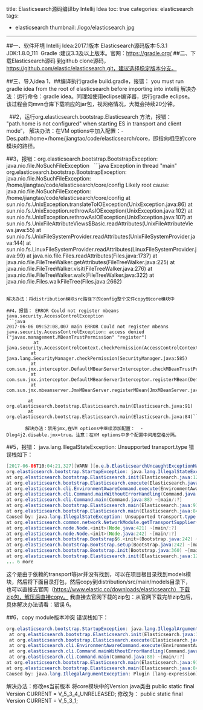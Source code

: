 title: Elasticsearch源码编译by Intellij Idea
toc: true
categories: elasticsearch
tags:
  - elasticsearch
thumbnail: /logo/elasticsearch.jpg
---
##一、软件环境
Intellij Idea:2017.1版本
Elasticsearch源码版本:5.3.1
JDK:1.8.0_111 
Gradle :建议3.3及以上版本。官网：https://gradle.org/
##二、下载Elasticsearch源码
到github clone源码，https://github.com/elastic/elasticsearch.git，建议选择稳定版本分支。

##三、导入idea
1，##编译执行gradle build.gradle，报错：
you must run gradle idea from the root of elasticsearch before importing into intellij
解决办法：运行命令：gradle idea。同理如使用eclipse编译器，运行gradle eclipse。该过程会向mvn仓库下载响应的jar包，视网络情况，大概会持续20分钟。

 
##2，运行org.elasticsearch.bootstrap.Elasticsearch 方法，报错：
"path.home is not configured" when starting ES in transport and client mode“，
解决办法：在VM options中加入配置：-Des.path.home=/home/jiangtao/code/elasticsearch/core，即指向相应的core模块的路径。

##3，报错：org.elasticsearch.bootstrap.BootstrapException: java.nio.file.NoSuchFileException
  ```java
Exception in thread "main" org.elasticsearch.bootstrap.BootstrapException: java.nio.file.NoSuchFileException: /home/jiangtao/code/elasticsearch/core/config Likely root cause: java.nio.file.NoSuchFileException: /home/jiangtao/code/elasticsearch/core/config
    at sun.nio.fs.UnixException.translateToIOException(UnixException.java:86)
    at sun.nio.fs.UnixException.rethrowAsIOException(UnixException.java:102)
    at sun.nio.fs.UnixException.rethrowAsIOException(UnixException.java:107)
    at sun.nio.fs.UnixFileAttributeViews$Basic.readAttributes(UnixFileAttributeViews.java:55)
   at sun.nio.fs.UnixFileSystemProvider.readAttributes(UnixFileSystemProvider.java:144)
   at sun.nio.fs.LinuxFileSystemProvider.readAttributes(LinuxFileSystemProvider.java:99)
   at java.nio.file.Files.readAttributes(Files.java:1737)
   at java.nio.file.FileTreeWalker.getAttributes(FileTreeWalker.java:225)
   at java.nio.file.FileTreeWalker.visit(FileTreeWalker.java:276)
   at java.nio.file.FileTreeWalker.walk(FileTreeWalker.java:322)
   at java.nio.file.Files.walkFileTree(Files.java:2662)
   ```

解决办法：将distribution模块src路径下的config整个文件copy到core模块中

##4，报错： ERROR Could not register mbeans java.security.AccessControlException
```java
2017-06-06 09:52:08,007 main ERROR Could not register mbeans java.security.AccessControlException: access denied ("javax.management.MBeanTrustPermission" "register")
             at java.security.AccessControlContext.checkPermission(AccessControlContext.java:472)
            at java.lang.SecurityManager.checkPermission(SecurityManager.java:585)
            at com.sun.jmx.interceptor.DefaultMBeanServerInterceptor.checkMBeanTrustPermission(DefaultMBeanServerInterceptor.java:1848)
            at com.sun.jmx.interceptor.DefaultMBeanServerInterceptor.registerMBean(DefaultMBeanServerInterceptor.java:322)
            at com.sun.jmx.mbeanserver.JmxMBeanServer.registerMBean(JmxMBeanServer.java:522)
             
           at org.elasticsearch.bootstrap.Elasticsearch.main(Elasticsearch.java:91)
           at org.elasticsearch.bootstrap.Elasticsearch.main(Elasticsearch.java:84)```

       解决办法：禁用jmx,在VM options中继续添加配置：  -Dlog4j2.disable.jmx=true。注意：在VM options中多个配置中间用空格分隔。
```
##5，报错： java.lang.IllegalStateException: Unsupported transport.type 
错误栈如下：
```java
[2017-06-06T10:04:21,327][WARN ][o.e.b.ElasticsearchUncaughtExceptionHandler]  uncaught exception in thread [main]
org.elasticsearch.bootstrap.StartupException: java.lang.IllegalStateException: Unsupported transport.type 
at org.elasticsearch.bootstrap.Elasticsearch.init(Elasticsearch.java:127) ~[main/:?]
at org.elasticsearch.bootstrap.Elasticsearch.execute(Elasticsearch.java:114) ~[main/:?]
at org.elasticsearch.cli.EnvironmentAwareCommand.execute(EnvironmentAwareCommand.java:58) ~[main/:?]
at org.elasticsearch.cli.Command.mainWithoutErrorHandling(Command.java:122) ~[main/:?]
at org.elasticsearch.cli.Command.main(Command.java:88) ~[main/:?]
at org.elasticsearch.bootstrap.Elasticsearch.main(Elasticsearch.java:91) ~[main/:?]
at org.elasticsearch.bootstrap.Elasticsearch.main(Elasticsearch.java:84) ~[main/:?]
Caused by: java.lang.IllegalStateException: Unsupported transport.type 
at org.elasticsearch.common.network.NetworkModule.getTransportSupplier(NetworkModule.java:213) ~[main/:?]
at org.elasticsearch.node.Node.<init>(Node.java:421) ~[main/:?]
at org.elasticsearch.node.Node.<init>(Node.java:242) ~[main/:?]
at org.elasticsearch.bootstrap.Bootstrap$6.<init>(Bootstrap.java:242) ~[main/:?]
at org.elasticsearch.bootstrap.Bootstrap.setup(Bootstrap.java:242) ~[main/:?]
at org.elasticsearch.bootstrap.Bootstrap.init(Bootstrap.java:360) ~[main/:?]
at org.elasticsearch.bootstrap.Elasticsearch.init(Elasticsearch.java:123) ~[main/:?]
... 6 more
```

这个是由于依赖的transport等jar并没有找到，可以在项目根目录找到models模块，然后将下面目录打包，然后copy到distribution/src/main/models目录下，
也可以直接去官网（https://www.elastic.co/downloads/elasticsearch）下载zip包，解压后直接copy。
我直接去官网下载的zip包：从官网下载完毕zip包后，具体解决办法请看：错误 6。


##6，copy module版本冲突
错误栈如下： 
```java
org.elasticsearch.bootstrap.StartupException: java.lang.IllegalArgumentException: Plugin [lang-expression] is incompatible with Elasticsearch [5.3.4]. Was designed for version [5.3.1]
 at org.elasticsearch.bootstrap.Elasticsearch.init(Elasticsearch.java:127) ~[main/:?]
 at org.elasticsearch.bootstrap.Elasticsearch.execute(Elasticsearch.java:114) ~[main/:?]
 at org.elasticsearch.cli.EnvironmentAwareCommand.execute(EnvironmentAwareCommand.java:58) ~[main/:?]
 at org.elasticsearch.cli.Command.mainWithoutErrorHandling(Command.java:122) ~[main/:?]
 at org.elasticsearch.cli.Command.main(Command.java:88) ~[main/:?]
at org.elasticsearch.bootstrap.Elasticsearch.main(Elasticsearch.java:91) ~[main/:?]
at org.elasticsearch.bootstrap.Elasticsearch.main(Elasticsearch.java:84) ~[main/:?]
Caused by: java.lang.IllegalArgumentException: Plugin [lang-expression] is incompatible with Elasticsearch [5.3.4]. Was designed for version [5.3.1]
```

解决办法：修改es当前版本
将core模块中的Version.java类由
public static final Version CURRENT = V_5_3_4_UNRELEASED;
修改为：
public static final Version CURRENT = V_5_3_1;